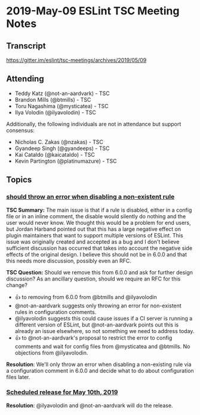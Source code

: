 # 2019-May-09 ESLint TSC Meeting Notes

## Transcript

https://gitter.im/eslint/tsc-meetings/archives/2019/05/09

## Attending

* Teddy Katz (@not-an-aardvark) - TSC
* Brandon Mills (@btmills) - TSC
* Toru Nagashima (@mysticatea) - TSC
* Ilya Volodin (@ilyavolodin) - TSC

Additionally, the following individuals are not in attendance but support consensus:

* Nicholas C. Zakas (@nzakas) - TSC
* Gyandeep Singh (@gyandeeps) - TSC
* Kai Cataldo (@kaicataldo) - TSC
* Kevin Partington (@platinumazure) - TSC

## Topics

### [should throw an error when disabling a non-existent rule](https://github.com/eslint/eslint/issues/9505)

**TSC Summary:** The main issue is that if a rule is disabled, either in a config file or in an inline comment, the disable would silently do nothing and the user would never know. We thought this would be a problem for end users, but Jordan Harband pointed out that this has a large negative effect on plugin maintainers that want to support multiple versions of ESLint. This issue was originally created and accepted as a bug and I don't believe sufficient discussion has occurred that takes into account the negative side effects of the original design. I believe this should not be in 6.0.0 and that this needs more discussion, possibly even an RFC.

**TSC Question:** Should we remove this from 6.0.0 and ask for further design discussion? As an ancillary question, should we require an RFC for this change?

* :+1: to removing from 6.0.0 from @btmills and @ilyavolodin
* @not-an-aardvark suggests only throwing an error for non-existent rules in configuration comments.
* @ilyavolodin suggests this could cause issues if a CI server is running a different version of ESLint, but @not-an-aardvark points out this is already an issue elsewhere, so not something we need to address today.
* :+1: to @not-an-aardvark's proposal to restrict the error to config comments and wait for config files from @mysticatea and @btmills. No objections from @ilyavolodin.

**Resolution**: We'll only throw an error when disabling a non-existing rule via a configuration comment in 6.0.0 and decide what to do about configuration files later.

### [Scheduled release for May 10th, 2019](https://github.com/eslint/eslint/issues/11680)

**Resolution**: @ilyavolodin and @not-an-aardvark will do the release.

